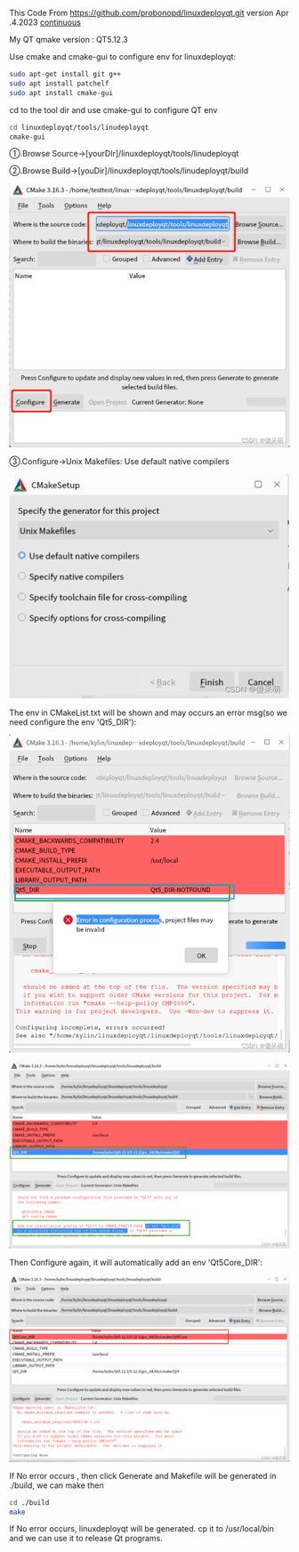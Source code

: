 This Code From https://github.com/probonopd/linuxdeployqt.git  version Apr .4.2023  [continuous](https://github.com/probonopd/linuxdeployqt/releases/tag/continuous)

My QT qmake version : QT5.12.3

Use cmake and cmake-gui to configure env for linuxdeployqt:

```sh
sudo apt-get install git g++
sudo apt install patchelf
sudo apt install cmake-gui
```

cd to the tool dir and use cmake-gui to configure QT env

```sh
cd linuxdeployqt/tools/linudeployqt
cmake-gui
```

①.Browse Source->[yourDIr]/linuxdeployqt/tools/linudeployqt

②.Browse Build->[youDir]/linuxdeployqt/tools/linudeployqt/build

![img](README.assets/63278664714d4ddcab893a1c68f3431a.png)

③.Configure->Unix Makefiles: Use default native compilers

![img](README.assets/c75b08d9ff714a9db19d94d50f126a54.png)

The env in CMakeList.txt will be shown and may occurs an error msg(so we need configure the env 'Qt5_DIR'):

![img](README.assets/4aa7b94f7b1b46f8b478b9df5df44ec3.png)

![img](README.assets/f71f7a96775f44d78721d7f915ea8d1f.png)

Then Configure again, it will automatically add an env 'Qt5Core_DIR':

![img](README.assets/35e2177431014dda9b5a07ee758c987a.png)

If No error occurs , then click Generate and Makefile will be generated in ./build, we can make then

```sh
cd ./build
make
```

If No error occurs, linuxdeployqt will be generated. cp it to /usr/local/bin and we can use it to release Qt programs.



 
